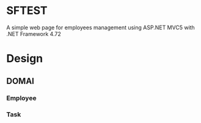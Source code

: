 # SFTEST
A simple web page for employees management using ASP.NET MVC5 with .NET Framework 4.72

# Design

## DOMAI
### Employee
### Task

